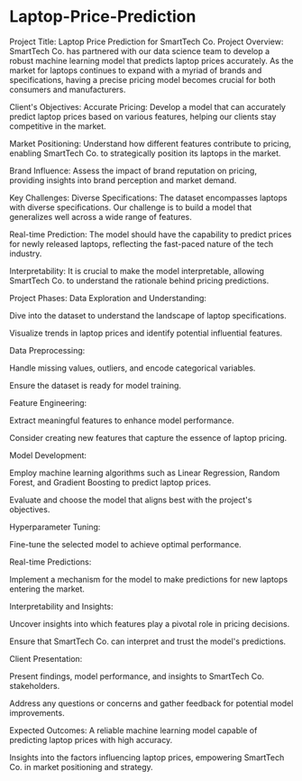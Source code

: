 # Laptop-Price-Prediction

Project Title: Laptop Price Prediction for SmartTech Co.
Project Overview:
SmartTech Co. has partnered with our data science team to develop a robust machine learning model that predicts laptop prices accurately. As the market for laptops continues to expand with a myriad of brands and specifications, having a precise pricing model becomes crucial for both consumers and manufacturers.

Client's Objectives:
Accurate Pricing: Develop a model that can accurately predict laptop prices based on various features, helping our clients stay competitive in the market.

Market Positioning: Understand how different features contribute to pricing, enabling SmartTech Co. to strategically position its laptops in the market.

Brand Influence: Assess the impact of brand reputation on pricing, providing insights into brand perception and market demand.

Key Challenges:
Diverse Specifications: The dataset encompasses laptops with diverse specifications. Our challenge is to build a model that generalizes well across a wide range of features.

Real-time Prediction: The model should have the capability to predict prices for newly released laptops, reflecting the fast-paced nature of the tech industry.

Interpretability: It is crucial to make the model interpretable, allowing SmartTech Co. to understand the rationale behind pricing predictions.

Project Phases:
Data Exploration and Understanding:

Dive into the dataset to understand the landscape of laptop specifications.

Visualize trends in laptop prices and identify potential influential features.

Data Preprocessing:

Handle missing values, outliers, and encode categorical variables.

Ensure the dataset is ready for model training.

Feature Engineering:

Extract meaningful features to enhance model performance.

Consider creating new features that capture the essence of laptop pricing.

Model Development:

Employ machine learning algorithms such as Linear Regression, Random Forest, and Gradient Boosting to predict laptop prices.

Evaluate and choose the model that aligns best with the project's objectives.

Hyperparameter Tuning:

Fine-tune the selected model to achieve optimal performance.

Real-time Predictions:

Implement a mechanism for the model to make predictions for new laptops entering the market.

Interpretability and Insights:

Uncover insights into which features play a pivotal role in pricing decisions.

Ensure that SmartTech Co. can interpret and trust the model's predictions.

Client Presentation:

Present findings, model performance, and insights to SmartTech Co. stakeholders.

Address any questions or concerns and gather feedback for potential model improvements.

Expected Outcomes:
A reliable machine learning model capable of predicting laptop prices with high accuracy.

Insights into the factors influencing laptop prices, empowering SmartTech Co. in market positioning and strategy.
